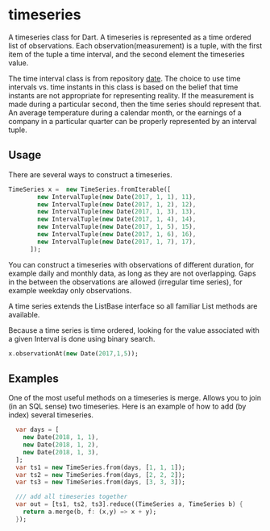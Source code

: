 # timeseries

A timeseries class for Dart.  A timeseries is represented as a time ordered 
list of observations.  Each observation(measurement) is a tuple, with the 
first item of the tuple a time interval, and the second element the 
timeseries value. 

The time interval class is from repository [date].  The choice to use 
time intervals vs. time instants in this class is based on the belief that 
time instants are not appropriate for representing reality.  If the 
measurement is made during a particular second, then the time series 
should represent that.  An average temperature during a calendar month, 
or the earnings of a company in a particular quarter can be properly 
represented by an interval tuple.   

[date]: https://github.com/thumbert/date

## Usage

There are several ways to construct a timeseries.  
```dart
TimeSeries x =  new TimeSeries.fromIterable([
        new IntervalTuple(new Date(2017, 1, 1), 11),
        new IntervalTuple(new Date(2017, 1, 2), 12),
        new IntervalTuple(new Date(2017, 1, 3), 13),
        new IntervalTuple(new Date(2017, 1, 4), 14),
        new IntervalTuple(new Date(2017, 1, 5), 15),
        new IntervalTuple(new Date(2017, 1, 6), 16),
        new IntervalTuple(new Date(2017, 1, 7), 17),
      ]); 
```
You can construct a timeseries with observations of different duration, for example 
daily and monthly data, as long as they are not overlapping.  Gaps in the 
between the observations are allowed (irregular time series), for example weekday 
only observations. 

A time series extends the ListBase interface so all familiar List methods 
are available. 

Because a time series is time ordered, looking for the value associated with a given 
Interval is done using binary search.
```dart
x.observationAt(new Date(2017,1,5));
```
## Examples

One of the most useful methods on a timeseries is merge.  Allows you to join 
(in an SQL sense) two timeseries.  Here is an example of how to add (by index) several 
timeseries.

```dart
  var days = [
    new Date(2018, 1, 1),
    new Date(2018, 1, 2),
    new Date(2018, 1, 3),
  ];
  var ts1 = new TimeSeries.from(days, [1, 1, 1]);
  var ts2 = new TimeSeries.from(days, [2, 2, 2]);
  var ts3 = new TimeSeries.from(days, [3, 3, 3]);

  /// add all timeseries together
  var out = [ts1, ts2, ts3].reduce((TimeSeries a, TimeSeries b) {
    return a.merge(b, f: (x,y) => x + y);
  });
```
